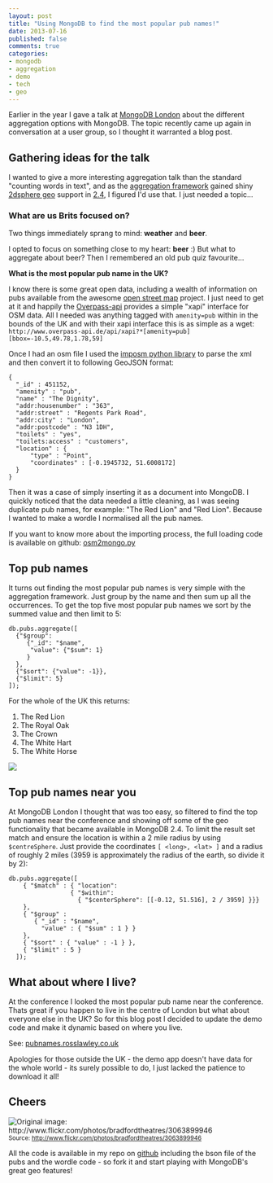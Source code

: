 ```yaml
---
layout: post
title: "Using MongoDB to find the most popular pub names!"
date: 2013-07-16
published: false
comments: true
categories:
- mongodb
- aggregation
- demo
- tech
- geo
---
```


Earlier in the year I gave a talk at [MongoDB London](http://www.10gen.com/events/mongodb-london-2013)
about the different aggregation options with MongoDB.  The topic recently came up again
in conversation at a user group, so I thought it warranted a blog post. 

## Gathering ideas for the talk

I wanted to give a more interesting aggregation talk than the standard
"counting words in text", and as the [aggregation framework](http://docs.mongodb.org/manual/core/aggregation/) gained shiny [2dsphere geo](http://docs.mongodb.org/manual/core/2dsphere/) support in
[2.4](http://docs.mongodb.org/manual/release-notes/2.4/#new-geospatial-indexes-with-geojson-and-improved-spherical-geometry), I figured I'd use that. I just needed a topic...

### What are us Brits focused on?

Two things immediately sprang to mind: **weather** and **beer**.
<!--more-->

I opted to focus on something close to my heart: **beer** :)
But what to aggregate about beer? Then I remembered an old pub quiz favourite...

**What is the most popular pub name in the UK?**

I know there is some great open data, including a wealth of information
on pubs available from the awesome [open street map](http://www.openstreetmap.org/)
project.  I just need to get at it and happily the [Overpass-api](http://www.overpass-api.de)
provides a simple "xapi" interface for OSM data.
All I needed was anything tagged with `amenity=pub` within in the
bounds of the UK and with their xapi interface this is as simple as a wget:
`http://www.overpass-api.de/api/xapi?*[amenity=pub][bbox=-10.5,49.78,1.78,59]`

Once I had an osm file I used the [imposm python library](http://imposm.org/) to
parse the xml and then convert it to following GeoJSON format:

<pre>
<code class="javascript">{
  "_id" : 451152,
  "amenity" : "pub",
  "name" : "The Dignity",
  "addr:housenumber" : "363",
  "addr:street" : "Regents Park Road",
  "addr:city" : "London",
  "addr:postcode" : "N3 1DH",
  "toilets" : "yes",
  "toilets:access" : "customers",
  "location" : {
      "type" : "Point",
      "coordinates" : [-0.1945732, 51.6008172]
  }
}
</code></pre>

Then it was a case of simply inserting it as a document into MongoDB. I
quickly noticed that the data needed a little cleaning, as I was seeing duplicate
pub names, for example: "The Red Lion" and "Red Lion".  Because I wanted to make
a wordle I normalised all the pub names.

If you want to know more about the importing process, the full loading code is
available on github: [osm2mongo.py](https://github.com/rozza/pubnames/blob/master/osm2mongo.py)

## Top pub names

It turns out finding the most popular pub names is very simple with the
aggregation framework.  Just group by the name and then sum up all the occurrences.
To get the top five most popular pub names we sort by the summed value and then
limit to 5:

<div class="row-fluid">
  <div class="span6">
<pre>
<code class="javascript">db.pubs.aggregate([
  {"$group":
     {"_id": "$name",
      "value": {"$sum": 1}
     }
  },
  {"$sort": {"value": -1}},
  {"$limit": 5}
]);
</code></pre>
  </div>
  <div class="span6">
For the whole of the UK this returns:

<ol>
<li>The Red Lion</li>
<li>The Royal Oak</li>
<li>The Crown</li>
<li>The White Hart</li>
<li>The White Horse</li>
</ol>
  </div>
</div>

<p class="center">
  <img src="/images/2013/pubs_wordle.png"<br>
</p>

## Top pub names near you

At MongoDB London I thought that was too easy, so filtered to find the top pub
names near the conference and showing off some of the geo functionality that became
available in MongoDB 2.4.  To limit the result set match and ensure the
location is within a 2 mile radius by using `$centreSphere`. Just provide the
coordinates `[ <long>, <lat> ]` and a radius of roughly 2 miles
(3959 is approximately the radius of the earth, so divide it by 2):
<pre>
<code class="javascript">db.pubs.aggregate([
    { "$match" : { "location":
                 { "$within":
                   { "$centerSphere": [[-0.12, 51.516], 2 / 3959] }}}
    },
    { "$group" :
       { "_id" : "$name",
         "value" : { "$sum" : 1 } }
    },
    { "$sort" : { "value" : -1 } },
    { "$limit" : 5 }
  ]);
</code></pre>

## What about where I live?

At the conference I looked the most popular pub name near the conference.  Thats
great if you happen to live in the centre of London but what about everyone else
in the UK? So for this blog post I decided to update the demo code and make it
dynamic based on where you live.

See: [pubnames.rosslawley.co.uk](http://pubnames.rosslawley.co.uk)

Apologies for those outside the UK - the demo app doesn't have data for the
whole world - its surely possible to do, I just lacked the patience to download
it all!

## Cheers

<p class="center">
  <img src="/images/2013/almurray.jpg" title="Original image: http://www.flickr.com/photos/bradfordtheatres/3063899946" /> <br>
  <small> Source: <a href="http://www.flickr.com/photos/bradfordtheatres/3063899946"/>http://www.flickr.com/photos/bradfordtheatres/3063899946</a></small>
</p>

All the code is available in my repo on [github](https://github.com/rozza/pubnames)
including the bson file of the pubs and the wordle code - so fork it and start
playing with MongoDB's great geo features!
